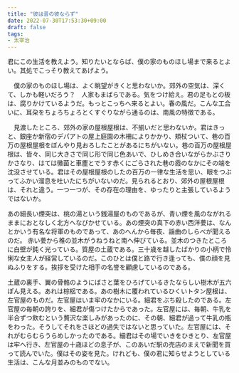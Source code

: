 ```yaml
---
title: "彼は昔の彼ならず"
date: 2022-07-30T17:53:30+09:00
draft: false
tags:
- 太宰治
---
```


君にこの生活を教えよう。知りたいとならば、僕の家のものほし場まで来るとよい。其処でこっそり教えてあげよう。

　僕の家のものほし場は、よく眺望がきくと思わないか。郊外の空気は、深くて、しかも軽いだろう？　人家もまばらである。気をつけ給え。君の足もとの板は、腐りかけているようだ。もっとこっちへ来るとよい。春の風だ。こんな工合いに、耳朶をちょろちょろとくすぐりながら通るのは、南風の特徴である。

　見渡したところ、郊外の家の屋根屋根は、不揃いだと思わないか。君はきっと、銀座か新宿のデパアトの屋上庭園の木柵によりかかり、頬杖ついて、巷の百万の屋根屋根をぼんやり見おろしたことがあるにちがいない。巷の百万の屋根屋根は、皆々、同じ大きさで同じ形で同じ色あいで、ひしめき合いながらかぶさりかさなり、はては黴菌と車塵とでうす赤くにごらされた巷の霞のなかにその端を沈没させている。君はその屋根屋根のしたの百万の一律な生活を思い、眼をつぶってふかい溜息を吐いたにちがいないのだ。見られるとおり、郊外の屋根屋根は、それと違う。一つ一つが、その存在の理由を、ゆったりと主張しているようではないか。

あの細長い煙突は、桃の湯という銭湯屋のものであるが、青い煙を風のながれるままにおとなしく北方へなびかせている。あの煙突の真下の赤い西洋甍は、なんとかいう有名な将軍のものであって、あのへんから毎夜、謡曲のしらべが聞えるのだ。
赤い甍から椎の並木がうねうねと南へ伸びている。並木のつきたところに白壁が鈍く光っている。質屋の土蔵である。三十歳を越したばかりの小柄で怜悧な女主人が経営しているのだ。このひとは僕と路で行き逢っても、僕の顔を見ぬふりをする。挨拶を受けた相手の名誉を顧慮しているのである。

土蔵の裏手、翼の骨骼のようにばさと葉をひろげているきたならしい樹木が五六ぽん見える。あれは棕梠である。あの樹木に覆われているひくいトタン屋根は、左官屋のものだ。左官屋はいま牢のなかにいる。細君をぶち殺したのである。左官屋の毎朝の誇りを、細君が傷つけたからであった。左官屋には、毎朝、牛乳を半合ずつ飲むという贅沢な楽しみがあったのに、その朝、細君が過って牛乳の瓶をわった。そうしてそれをさほどの過失ではないと思っていた。左官屋には、それがむらむらうらめしかったのである。細君はその場でいきをひきとり、左官屋は牢へ行き、左官屋の十歳ほどの息子が、このあいだ駅の売店のまえで新聞を買って読んでいた。僕はその姿を見た。けれども、僕の君に知らせようとしている生活は、こんな月並みのものでない。